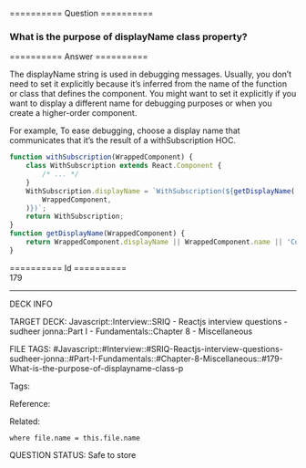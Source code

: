 ========== Question ==========  

### What is the purpose of displayName class property?  

========== Answer ==========  

The displayName string is used in debugging messages. Usually, you don’t need to
set it explicitly because it’s inferred from the name of the function or class
that defines the component. You might want to set it explicitly if you want to
display a different name for debugging purposes or when you create a
higher-order component.

For example, To ease debugging, choose a display name that communicates that
it’s the result of a withSubscription HOC.

```javascript
function withSubscription(WrappedComponent) {
    class WithSubscription extends React.Component {
        /* ... */
    }
    WithSubscription.displayName = `WithSubscription(${getDisplayName(
        WrappedComponent,
    )})`;
    return WithSubscription;
}
function getDisplayName(WrappedComponent) {
    return WrappedComponent.displayName || WrappedComponent.name || 'Component';
}
```

========== Id ==========  
179

---

DECK INFO

TARGET DECK: Javascript::Interview::SRIQ - Reactjs interview questions - sudheer jonna::Part I - Fundamentals::Chapter 8 - Miscellaneous

FILE TAGS: #Javascript::#Interview::#SRIQ-Reactjs-interview-questions-sudheer-jonna::#Part-I-Fundamentals::#Chapter-8-Miscellaneous::#179-What-is-the-purpose-of-displayname-class-p

Tags:

Reference:

Related:

```dataview
where file.name = this.file.name
```
QUESTION STATUS: Safe to store
